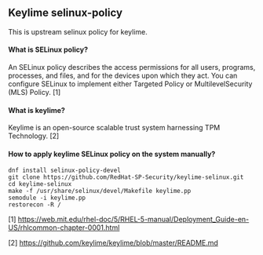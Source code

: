 ## Keylime selinux-policy

This is upstream selinux policy for keylime.

#### What is SELinux policy?

An SELinux policy describes the access permissions for all users, programs, processes, and files, and for the devices upon which they act. You can configure SELinux to implement either Targeted Policy or MultilevelSecurity (MLS) Policy. [1]

#### What is keylime?

Keylime is an open-source scalable trust system harnessing TPM Technology. [2]

#### How to apply keylime SELinux policy on the system manually?

```
dnf install selinux-policy-devel
git clone https://github.com/RedHat-SP-Security/keylime-selinux.git
cd keylime-selinux
make -f /usr/share/selinux/devel/Makefile keylime.pp
semodule -i keylime.pp
restorecon -R /
```

[1] https://web.mit.edu/rhel-doc/5/RHEL-5-manual/Deployment_Guide-en-US/rhlcommon-chapter-0001.html

[2] https://github.com/keylime/keylime/blob/master/README.md
